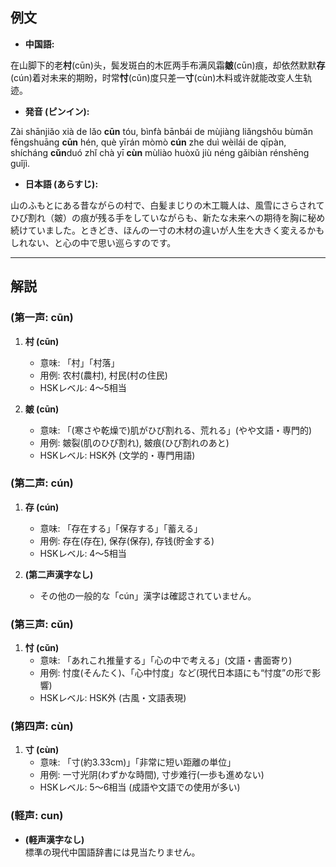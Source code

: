 ## 例文
* **中国語:**  

在山脚下的老**村**(cūn)头，鬓发斑白的木匠两手布满风霜**皴**(cūn)痕，却依然默默**存**(cún)着对未来的期盼，时常**忖**(cǔn)度只差一**寸**(cùn)木料或许就能改变人生轨迹。

* **発音 (ピンイン):**  

Zài shānjiǎo xià de lǎo **cūn** tóu, bìnfà bānbái de mùjiàng liǎngshǒu bùmǎn fēngshuāng **cūn** hén, què yīrán mòmò **cún** zhe duì wèilái de qīpàn, shícháng **cǔn**duó zhǐ chà yī **cùn** mùliào huòxǔ jiù néng gǎibiàn rénshēng guǐjì. 

* **日本語 (あらすじ):**  
 
山のふもとにある昔ながらの村で、白髪まじりの木工職人は、風雪にさらされてひび割れ（皴）の痕が残る手をしていながらも、新たな未来への期待を胸に秘め続けていました。ときどき、ほんの一寸の木材の違いが人生を大きく変えるかもしれない、と心の中で思い巡らすのです。

---

## 解説

### (第一声: cūn)
1. **村 (cūn)**
   - 意味: 「村」「村落」  
   - 用例: 农村(農村), 村民(村の住民)  
   - HSKレベル: 4〜5相当

2. **皴 (cūn)**
   - 意味: 「(寒さや乾燥で)肌がひび割れる、荒れる」(やや文語・専門的)  
   - 用例: 皴裂(肌のひび割れ), 皴痕(ひび割れのあと)  
   - HSKレベル: HSK外 (文学的・専門用語)

### (第二声: cún)
1. **存 (cún)**
   - 意味: 「存在する」「保存する」「蓄える」  
   - 用例: 存在(存在), 保存(保存), 存钱(貯金する)  
   - HSKレベル: 4〜5相当

2. **(第二声漢字なし)**  
   - その他の一般的な「cún」漢字は確認されていません。

### (第三声: cǔn)
1. **忖 (cǔn)**
   - 意味: 「あれこれ推量する」「心の中で考える」(文語・書面寄り)  
   - 用例: 忖度(そんたく)、「心中忖度」など(現代日本語にも“忖度”の形で影響)  
   - HSKレベル: HSK外 (古風・文語表現)

### (第四声: cùn)
1. **寸 (cùn)**
   - 意味: 「寸(約3.33cm)」「非常に短い距離の単位」  
   - 用例: 一寸光阴(わずかな時間), 寸步难行(一歩も進めない)  
   - HSKレベル: 5〜6相当 (成語や文語での使用が多い)

### (軽声: cun)
- **(軽声漢字なし)**  
  標準の現代中国語辞書には見当たりません。
